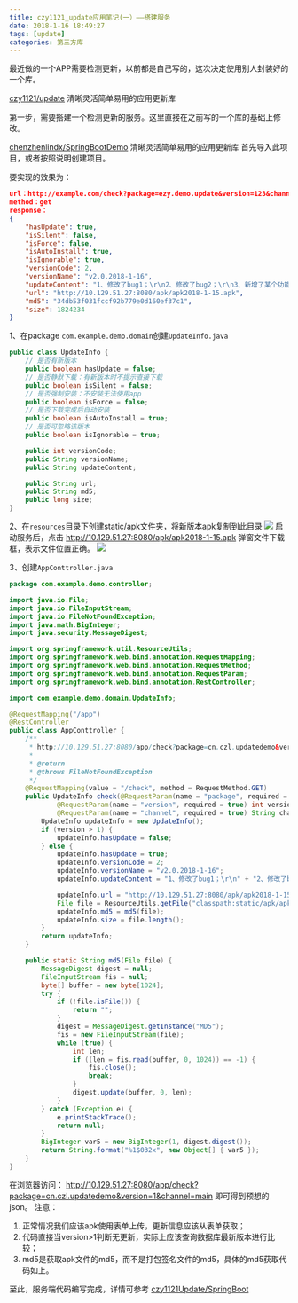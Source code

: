 ```yaml
---
title: czy1121_update应用笔记(一）——搭建服务
date: 2018-1-16 18:49:27
tags: [update]
categories: 第三方库
---
```

最近做的一个APP需要检测更新，以前都是自己写的，这次决定使用别人封装好的一个库。

[czy1121/update](https://github.com/czy1121/update)
清晰灵活简单易用的应用更新库

第一步，需要搭建一个检测更新的服务。这里直接在之前写的一个库的基础上修改。

[chenzhenlindx/SpringBootDemo](https://github.com/chenzhenlindx/SpringBootDemo)
清晰灵活简单易用的应用更新库
首先导入此项目，或者按照说明创建项目。

要实现的效果为：
``` json
url：http://example.com/check?package=ezy.demo.update&version=123&channel=yyb
method：get
response：
{
	"hasUpdate": true,
	"isSilent": false,
	"isForce": false,
	"isAutoInstall": true,
	"isIgnorable": true,
	"versionCode": 2,
	"versionName": "v2.0.2018-1-16",
	"updateContent": "1、修改了bug1；\r\n2、修改了bug2；\r\n3、新增了某个功能。",
	"url": "http://10.129.51.27:8080/apk/apk2018-1-15.apk",
	"md5": "34db53f031fccf92b779e0d160ef37c1",
	"size": 1824234
}
```
1、在package `com.example.demo.domain`创建`UpdateInfo.java`
``` java
public class UpdateInfo {
	// 是否有新版本
	public boolean hasUpdate = false;
	// 是否静默下载：有新版本时不提示直接下载
	public boolean isSilent = false;
	// 是否强制安装：不安装无法使用app
	public boolean isForce = false;
	// 是否下载完成后自动安装
	public boolean isAutoInstall = true;
	// 是否可忽略该版本
	public boolean isIgnorable = true;

	public int versionCode;
	public String versionName;
	public String updateContent;

	public String url;
	public String md5;
	public long size;
}
```
2、在`resources`目录下创建static/apk文件夹，将新版本apk复制到此目录
![](/images/UpdateDemo/apk_path.png)
启动服务后，点击 http://10.129.51.27:8080/apk/apk2018-1-15.apk 弹窗文件下载框，表示文件位置正确。
![](/images/UpdateDemo/apk_dialog.png)

3、创建`AppConttroller.java`
``` java
package com.example.demo.controller;

import java.io.File;
import java.io.FileInputStream;
import java.io.FileNotFoundException;
import java.math.BigInteger;
import java.security.MessageDigest;

import org.springframework.util.ResourceUtils;
import org.springframework.web.bind.annotation.RequestMapping;
import org.springframework.web.bind.annotation.RequestMethod;
import org.springframework.web.bind.annotation.RequestParam;
import org.springframework.web.bind.annotation.RestController;

import com.example.demo.domain.UpdateInfo;

@RequestMapping("/app")
@RestController
public class AppConttroller {
	/**
	 * http://10.129.51.27:8080/app/check?package=cn.czl.updatedemo&version=1&channel=main
	 * 
	 * @return
	 * @throws FileNotFoundException
	 */
	@RequestMapping(value = "/check", method = RequestMethod.GET)
	public UpdateInfo check(@RequestParam(name = "package", required = true) String pkg,
			@RequestParam(name = "version", required = true) int version,
			@RequestParam(name = "channel", required = true) String channel) throws FileNotFoundException {
		UpdateInfo updateInfo = new UpdateInfo();
		if (version > 1) {
			updateInfo.hasUpdate = false;
		} else {
			updateInfo.hasUpdate = true;
			updateInfo.versionCode = 2;
			updateInfo.versionName = "v2.0.2018-1-16";
			updateInfo.updateContent = "1、修改了bug1；\r\n" + "2、修改了bug2；\r\n" + "3、新增了某个功能。";

			updateInfo.url = "http://10.129.51.27:8080/apk/apk2018-1-15.apk";
			File file = ResourceUtils.getFile("classpath:static/apk/apk2018-1-15.apk");
			updateInfo.md5 = md5(file);
			updateInfo.size = file.length();
		}
		return updateInfo;
	}

	public static String md5(File file) {
		MessageDigest digest = null;
		FileInputStream fis = null;
		byte[] buffer = new byte[1024];
		try {
			if (!file.isFile()) {
				return "";
			}
			digest = MessageDigest.getInstance("MD5");
			fis = new FileInputStream(file);
			while (true) {
				int len;
				if ((len = fis.read(buffer, 0, 1024)) == -1) {
					fis.close();
					break;
				}
				digest.update(buffer, 0, len);
			}
		} catch (Exception e) {
			e.printStackTrace();
			return null;
		}
		BigInteger var5 = new BigInteger(1, digest.digest());
		return String.format("%1$032x", new Object[] { var5 });
	}
}

```

在浏览器访问：
http://10.129.51.27:8080/app/check?package=cn.czl.updatedemo&version=1&channel=main
即可得到预想的json。
注意：
1. 正常情况我们应该apk使用表单上传，更新信息应该从表单获取；
2. 代码直接当version>1判断无更新，实际上应该查询数据库最新版本进行比较；
3. md5是获取apk文件的md5，而不是打包签名文件的md5，具体的md5获取代码如上。

至此，服务端代码编写完成，详情可参考
[czy1121Update/SpringBoot](https://github.com/chenzhenlindx/czy1121Update/tree/master/SpringBoot)
  